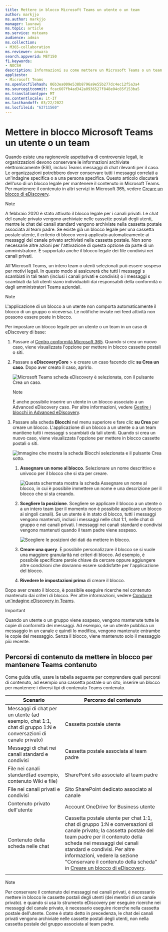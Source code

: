 ```yaml
---
title: Mettere in blocco Microsoft Teams un utente o un team
author: markjjo
ms.author: markjjo
manager: laurawi
ms.topic: article
ms.service: msteams
audience: admin
ms.collection:
- M365-collaboration
ms.reviewer: anwara
search.appverid: MET150
f1.keywords:
- NOCSH
description: Informazioni su come mettere un Microsoft Teams o un team in blocco legale usando il Centro conformità Microsoft 365 e scoprire quali sono le esigenze di un blocco legale in base ai requisiti di dati.
appliesto:
- Microsoft Teams
ms.openlocfilehash: 06b3ea009e538b8796a9e55b277dc4ec12f5a3a4
ms.sourcegitcommit: fcac607fb4ad342a0936527f848e04c85f153ba5
ms.translationtype: MT
ms.contentlocale: it-IT
ms.lasthandoff: 03/22/2022
ms.locfileid: "63711560"
---
```

# <a name="place-a-microsoft-teams-user-or-team-on-legal-hold"></a>Mettere in blocco Microsoft Teams un utente o un team

Quando esiste una ragionevole aspettativa di controversie legali, le organizzazioni devono conservare le informazioni archiviate elettronicamente (ESI), inclusi Teams messaggi di chat rilevanti per il caso. Le organizzazioni potrebbero dover conservare tutti i messaggi correlati a un'indagine specifica o a una persona specifica. Questo articolo discuterà dell'uso di un blocco legale per mantenere il contenuto in Microsoft Teams. Per mantenere il contenuto in altri servizi in Microsoft 365, vedere [Creare un blocco di eDiscovery](/microsoft-365/compliance/create-ediscovery-holds).

> [!NOTE]
> A febbraio 2020 è stato attivato il blocco legale per i canali privati. Le chat del canale privato vengono archiviate nelle cassette postali degli utenti, mentre le chat dei canali standard vengono archiviate nella cassetta postale associata al team padre. Se esiste già un blocco legale per una cassetta postale utente, il criterio di blocco verrà applicato automaticamente ai messaggi del canale privato archiviati nella cassetta postale. Non sono necessarie altre azioni per l'attivazione di questa opzione da parte di un amministratore. È supportato anche il blocco legale dei file condivisi nei canali privati.

All'Microsoft Teams, un intero team o utenti selezionati può essere sospeso per motivi legali. In questo modo si assicurerà che tutti i messaggi s scambiati in tali team (inclusi i canali privati e condivisi) o i messaggi s scambiati da tali utenti siano individuabili dai responsabili della conformità o dagli amministratori Teams aziendali.

> [!NOTE]
> L'applicazione di un blocco a un utente non comporta automaticamente il blocco di un gruppo o viceversa.
> Le notifiche inviate nei feed attività non possono essere poste in blocco.

Per impostare un blocco legale per un utente o un team in un caso di eDiscovery di base:

1. Passare al [Centro conformità Microsoft 365](https://compliance.microsoft.com). Quando si crea un nuovo caso, viene visualizzata l'opzione per mettere in blocco cassette postali o siti.

2. Passare a **eDiscoveryCore** >  e creare un caso facendo clic **su Crea un caso**. Dopo aver creato il caso, aprirlo.
  
   ![Microsoft Teams scheda eDiscovery è selezionata, con il pulsante Crea un caso.](media/LegalHold1.png)

   > [!NOTE]
   > È anche possibile inserire un utente in un blocco associato a un Advanced eDiscovery caso. Per altre informazioni, vedere [Gestire i blocchi in Advanced eDiscovery](/microsoft-365/compliance/managing-holds).

3. Passare alla scheda **Blocchi** nel menu superiore e fare clic **su Crea** per creare un blocco. L'applicazione di un blocco a un utente o a un team mantiene tutti i messaggi s scambiati da tali utenti. Quando si crea un nuovo caso, viene visualizzata l'opzione per mettere in blocco cassette postali o siti.

   ![Immagine che mostra la scheda Blocchi selezionata e il pulsante Crea sotto.](media/LegalHold2.png)

   1. **Assegnare un nome al blocco**. Selezionare un nome descrittivo e univoco per il blocco che si sta per creare.
  
       ![Questa schermata mostra la scheda Assegnare un nome al blocco, in cui è possibile immettere un nome e una descrizione per il blocco che si sta creando.](media/LegalHold3.png)

   2. **Scegliere la posizione**. Scegliere se applicare il blocco a un utente o a un intero team (per il momento non è possibile applicare un blocco ai singoli canali). Se un utente è in stato di blocco, tutti i messaggi vengono mantenuti, inclusi i messaggi nelle chat 1:1, nelle chat di gruppo e nei canali privati. I messaggi nei canali standard e condivisi vengono mantenuti quando il team padre viene sospeso.

      ![Scegliere le posizioni dei dati da mettere in blocco.](media/LegalHold4.png)

   3. **Creare una query**. È possibile personalizzare il blocco se si vuole una maggiore granularità nei criteri di blocco. Ad esempio, è possibile specificare parole chiave da cercare oppure aggiungere altre condizioni che dovranno essere soddisfatte per l'applicazione del blocco.

   4. **Rivedere le impostazioni prima** di creare il blocco.

Dopo aver creato il blocco, è possibile eseguire ricerche nel contenuto mantenuto dai criteri di blocco. Per altre informazioni, vedere [Condurre un'indagine eDiscovery in Teams](eDiscovery-investigation.md).

> [!IMPORTANT]
> Quando un utente o un gruppo viene sospeso, vengono mantenute tutte le copie di conformità dei messaggi. Ad esempio, se un utente pubblica un messaggio in un canale e quindi lo modifica, vengono mantenute entrambe le copie del messaggio. Senza il blocco, viene mantenuto solo il messaggio più recente.

## <a name="content-locations-to-place-on-hold-to-preserve-teams-content"></a>Percorsi di contenuto da mettere in blocco per mantenere Teams contenuto

Come guida utile, usare la tabella seguente per comprendere quali percorsi di contenuto, ad esempio una cassetta postale o un sito, inserire un blocco per mantenere i diversi tipi di contenuto Teams contenuto.

|Scenario  |Percorso del contenuto  |
|---------|---------|
|Messaggi di chat per un utente (ad esempio, chat 1:1, chat di gruppo 1:N e conversazioni di canale privato)     |Cassetta postale utente         |
|Messaggi di chat nei canali standard e condivisi    |Cassetta postale associata al team padre         |
|File nei canali standard(ad esempio, contenuto Wiki e file)     |SharePoint sito associato al team padre        |
|File nei canali privati e condivisi     |Sito SharePoint dedicato associato al canale
|Contenuto privato dell'utente     |Account OneDrive for Business utente       |
|Contenuto della scheda nelle chat|Cassetta postale utente per chat 1:1, chat di gruppo 1:N e conversazioni di canale privato; la cassetta postale del team padre per il contenuto della scheda nei messaggi dei canali standard e condivisi. Per altre informazioni, vedere la sezione "Conservare il contenuto della scheda" in [Creare un blocco di eDiscovery](/microsoft-365/compliance/create-ediscovery-holds#preserve-card-content).|
|||

> [!NOTE]
> Per conservare il contenuto dei messaggi nei canali privati, è necessario mettere in blocco le cassette postali degli utenti (dei membri di un canale privato). e quando si usa lo strumento eDiscovery per eseguire ricerche nei messaggi del canale privato, è necessario eseguire ricerche nella cassetta postale dell'utente. Come è stato detto in precedenza, le chat dei canali privati vengono archiviate nelle cassette postali degli utenti, non nella cassetta postale del gruppo associata al team padre.
